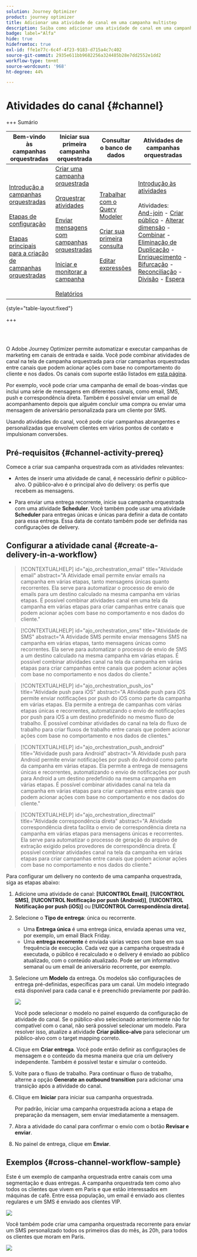 ```yaml
---
solution: Journey Optimizer
product: journey optimizer
title: Adicionar uma atividade de canal em uma campanha multistep
description: Saiba como adicionar uma atividade de canal em uma campanha multietapas
badge: label="Alfa"
hide: true
hidefromtoc: true
exl-id: ffe1e77c-6c4f-4f23-9183-d715a4c7c402
source-git-commit: 2935e611bb9682256a324485b28e7dd2552e1dd2
workflow-type: tm+mt
source-wordcount: '968'
ht-degree: 44%

---
```


# Atividades do canal {#channel}

+++ Sumário

| Bem-vindo às campanhas orquestradas | Iniciar sua primeira campanha orquestrada | Consultar o banco de dados | Atividades de campanhas orquestradas |
|---|---|---|---|
| [Introdução a campanhas orquestradas](gs-orchestrated-campaigns.md)<br/><br/>[Etapas de configuração](configuration-steps.md)<br/><br/>[Etapas principais para a criação de campanhas orquestradas](gs-campaign-creation.md) | [Criar uma campanha orquestrada](create-orchestrated-campaign.md)<br/><br/>[Orquestrar atividades](orchestrate-activities.md)<br/><br/>[Enviar mensagens com campanhas orquestradas](send-messages.md)<br/><br/>[Iniciar e monitorar a campanha](start-monitor-campaigns.md)<br/><br/>[Relatórios](reporting-campaigns.md) | [Trabalhar com o Query Modeler](orchestrated-query-modeler.md)<br/><br/>[Criar sua primeira consulta](build-query.md)<br/><br/>[Editar expressões](edit-expressions.md) | [Introdução às atividades](activities/about-activities.md)<br/><br/>Atividades:<br/>[And-join](activities/and-join.md) - [Criar público](activities/build-audience.md) - [Alterar dimensão](activities/change-dimension.md) - [Combinar](activities/combine.md) - [Eliminação de Duplicação](activities/deduplication.md) - [Enriquecimento](activities/enrichment.md) - [Bifurcação](activities/fork.md) - [Reconciliação](activities/reconciliation.md) - [Divisão](activities/split.md) - [Espera](activities/wait.md) |

{style="table-layout:fixed"}

+++

<br/><br/>

O Adobe Journey Optimizer permite automatizar e executar campanhas de marketing em canais de entrada e saída. Você pode combinar atividades de canal na tela de campanha orquestrada para criar campanhas orquestradas entre canais que podem acionar ações com base no comportamento do cliente e nos dados. Os canais com suporte estão listados em [esta página](../../channels/gs-channels.md).

Por exemplo, você pode criar uma campanha de email de boas-vindas que inclui uma série de mensagens em diferentes canais, como email, SMS, push e correspondência direta. Também é possível enviar um email de acompanhamento depois que alguém concluir uma compra ou enviar uma mensagem de aniversário personalizada para um cliente por SMS.

Usando atividades do canal, você pode criar campanhas abrangentes e personalizadas que envolvem clientes em vários pontos de contato e impulsionam conversões.

## Pré-requisitos {#channel-activity-prereq}

Comece a criar sua campanha orquestrada com as atividades relevantes:

* Antes de inserir uma atividade de canal, é necessário definir o público-alvo. O público-alvo é o principal alvo do delivery: os perfis que recebem as mensagens.

* Para enviar uma entrega recorrente, inicie sua campanha orquestrada com uma atividade **Scheduler**. Você também pode usar uma atividade **Scheduler** para entregas únicas e únicas para definir a data de contato para essa entrega. Essa data de contato também pode ser definida nas configurações de delivery.

## Configurar a atividade canal {#create-a-delivery-in-a-workflow}

>[!CONTEXTUALHELP]
>id="ajo_orchestration_email"
>title="Atividade email"
>abstract="A Atividade email permite enviar emails na campanha em várias etapas, tanto mensagens únicas quanto recorrentes. Ela serve para automatizar o processo de envio de emails para um destino calculado na mesma campanha em várias etapas. É possível combinar atividades canal em uma tela da campanha em várias etapas para criar campanhas entre canais que podem acionar ações com base no comportamento e nos dados do cliente."

>[!CONTEXTUALHELP]
>id="ajo_orchestration_sms"
>title="Atividade de SMS"
>abstract="A Atividade SMS permite enviar mensagens SMS na campanha em várias etapas, tanto mensagens únicas como recorrentes. Ela serve para automatizar o processo de envio de SMS a um destino calculado na mesma campanha em várias etapas. É possível combinar atividades canal na tela da campanha em várias etapas para criar campanhas entre canais que podem acionar ações com base no comportamento e nos dados do cliente."

>[!CONTEXTUALHELP]
>id="ajo_orchestration_push_ios"
>title="Atividade push para iOS"
>abstract="A Atividade push para iOS permite enviar notificações por push do iOS como parte da campanha em várias etapas. Ela permite a entrega de campanhas com várias etapas únicas e recorrentes, automatizando o envio de notificações por push para iOS a um destino predefinido no mesmo fluxo de trabalho. É possível combinar atividades do canal na tela do fluxo de trabalho para criar fluxos de trabalho entre canais que podem acionar ações com base no comportamento e nos dados de clientes."

>[!CONTEXTUALHELP]
>id="ajo_orchestration_push_android"
>title="Atividade push para Android"
>abstract="A Atividade push para Android permite enviar notificações por push do Android como parte da campanha em várias etapas. Ela permite a entrega de mensagens únicas e recorrentes, automatizando o envio de notificações por push para Android a um destino predefinido na mesma campanha em várias etapas. É possível combinar atividades canal na tela da campanha em várias etapas para criar campanhas entre canais que podem acionar ações com base no comportamento e nos dados do cliente."

>[!CONTEXTUALHELP]
>id="ajo_orchestration_directmail"
>title="Atividade correspondência direta"
>abstract="A Atividade correspondência direta facilita o envio de correspondência direta na campanha em várias etapas para mensagens únicas e recorrentes. Ela serve para automatizar o processo de geração do arquivo de extração exigido pelos provedores de correspondência direta. É possível combinar atividades canal na tela da campanha em várias etapas para criar campanhas entre canais que podem acionar ações com base no comportamento e nos dados do cliente."

Para configurar um delivery no contexto de uma campanha orquestrada, siga as etapas abaixo:

1. Adicione uma atividade de canal: **[!UICONTROL Email]**, **[!UICONTROL SMS]**, **[!UICONTROL Notificação por push (Android)]**, **[!UICONTROL Notificação por push (iOS)]** ou **[!UICONTROL Correspondência direta]**.

1. Selecione o **Tipo de entrega**: única ou recorrente.

   * Uma **Entrega única** é uma entrega única, enviada apenas uma vez, por exemplo, um email Black Friday.
   * Uma **entrega recorrente** é enviada várias vezes com base em sua frequência de execução. Cada vez que a campanha orquestrada é executada, o público é recalculado e o delivery é enviado ao público atualizado, com o conteúdo atualizado. Pode ser um informativo semanal ou um email de aniversário recorrente, por exemplo.

1. Selecione um **Modelo** da entrega. Os modelos são configurações de entrega pré-definidas, específicas para um canal. Um modelo integrado está disponível para cada canal e é preenchido previamente por padrão.

   ![](../assets/delivery-activity-in-wf.png)

   Você pode selecionar o modelo no painel esquerdo da configuração de atividade do canal. Se o público-alvo selecionado anteriormente não for compatível com o canal, não será possível selecionar um modelo. Para resolver isso, atualize a atividade **Criar público-alvo** para selecionar um público-alvo com o target mapping correto.

1. Clique em **Criar entrega**. Você pode então definir as configurações de mensagem e o conteúdo da mesma maneira que cria um delivery independente. Também é possível testar e simular o conteúdo.

1. Volte para o fluxo de trabalho. Para continuar o fluxo de trabalho, alterne a opção **Generate an outbound transition** para adicionar uma transição após a atividade do canal.

1. Clique em **Iniciar** para iniciar sua campanha orquestrada.

   Por padrão, iniciar uma campanha orquestrada aciona a etapa de preparação da mensagem, sem enviar imediatamente a mensagem.

1. Abra a atividade do canal para confirmar o envio com o botão **Revisar e enviar**.

1. No painel de entrega, clique em **Enviar**.

## Exemplos {#cross-channel-workflow-sample}

Este é um exemplo de campanha orquestrada entre canais com uma segmentação e duas entregas. A campanha orquestrada tem como alvo todos os clientes que vivem em Paris e que estão interessados em máquinas de café. Entre essa população, um email é enviado aos clientes regulares e um SMS é enviado aos clientes VIP.

![](../assets/workflow-channel-example.png)

<!--
description, which use case you can perform (common other activities that you can link before of after the activity)

how to add and configure the activity

example of a configured activity within a workflow
The Email delivery activity allows you to configure the sending an email in a workflow. 

-->

Você também pode criar uma campanha orquestrada recorrente para enviar um SMS personalizado todos os primeiros dias do mês, às 20h, para todos os clientes que moram em Paris.

![](../assets/workflow-channel-example2.png)

<!-- Scheduled emails available?

This can be a single send email and sent just once, or it can be a recurring email.
* Single send emails are standard emails, sent once.
* Recurring emails allow you to send the same email multiple times to different targets over a defined period. You can aggregate the deliveries per period in order to get reports that correspond to your needs.

When linked to a scheduler, you can define recurring emails.
Email recipients are defined upstream of the activity in the same workflow, via an Audience targeting activity.

-->


<!--The message preparation is triggered according to the workflow execution parameters. From the message dashboard, you can select whether to request or not a manual confirmation to send the message (required by default). You can start the workflow manually or place a scheduler activity in the workflow to automate execution.-->

